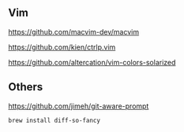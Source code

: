 ## Vim

https://github.com/macvim-dev/macvim

https://github.com/kien/ctrlp.vim

https://github.com/altercation/vim-colors-solarized

## Others

https://github.com/jimeh/git-aware-prompt

`brew install diff-so-fancy`
